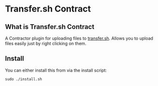 # Transfer.sh Contract

## What is Transfer.sh Contract
A Contractor plugin for uploading files to [transfer.sh](https://transfer.sh). Allows you to upload files easily just by right clicking on them.

## Install
You can either install this from via the install script:

`sudo ./install.sh`
